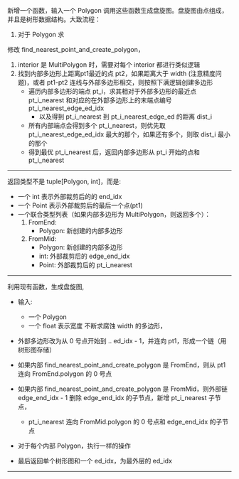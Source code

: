 新增一个函数，输入一个 Polygon 调用这些函数生成盘旋图。盘旋图由点组成，并且是树形数据结构。大致流程：

1. 对于 Polygon 求


修改 find_nearest_point_and_create_polygon，

1. interior 是 MultiPolygon 时，需要对每个 interior 都进行类似逻辑
2. 找到内部多边形上距离pt1最近的点 pt2，如果距离大于 width (注意精度问题)，或者 pt1-pt2 连线与外部多边形相交，则按照下满逻辑创建多边形
    - 遍历内部多边形的端点 pt_i，求其相对于外部多边形的最近点 pt_i_nearest 和对应的在外部多边形上的末端点编号 pt_i_nearest_edge_ed_idx
        - 以及得到 pt_i_nearest 到 pt_i_nearest_edge_ed 的距离 dist_i
    - 所有内部端点会得到多个 pt_i_nearest，则优先取 pt_i_nearest_edge_ed_idx 最大的那个，如果还有多个，则取 dist_i 最小的那个
    - 得到最优 pt_i_nearest 后，返回内部多边形从 pt_i 开始的点和 pt_i_nearest

---

返回类型不是  tuple[Polygon, int]，而是:

- 一个 int 表示外部裁剪后的的 end_idx
- 一个 Point 表示外部裁剪后的最后一个点(pt1)
- 一个联合类型列表（如果内部多边形为 MultiPolygon，则返回多个）：
    1. FromEnd:
        - Polygon: 新创建的内部多边形
    2. FromMid:
        - Polygon: 新创建的内部多边形
        - int: 外部裁剪后的 edge_end_idx
        - Point: 外部裁剪后的 pt_i_nearest
    

---

利用现有函数，生成盘旋图,
- 输入:
    - 一个 Polygon
    - 一个 float 表示宽度
不断求腐蚀 width 的多边形，
- 外部多边形改为从 0 号点开始到 .. ed_idx - 1，并连向 pt1，形成一个链（用树形图存储）
- 如果内部 find_nearest_point_and_create_polygon 是 FromEnd，则从 pt1 连向 FromEnd.polygon 的 0 号点
- 如果内部 find_nearest_point_and_create_polygon 是 FromMid，则外部链 edge_end_idx - 1 删除 edge_end_idx 的子节点，新增 pt_i_nearest 子节点，
    - pt_i_nearest 连向 FromMid.polygon 的 0 号点和 edge_end_idx 的子节点
- 对于每个内部 Polygon，执行一样的操作

- 最后返回单个树形图和一个 ed_idx，为最外层的 ed_idx

---


